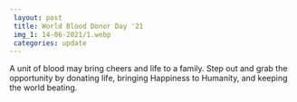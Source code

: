 ```yaml
---
 layout: post	
 title: World Blood Donor Day '21
 img_1: 14-06-2021/1.webp
 categories: update
---
```


A unit of blood may bring cheers and life to a family. Step out and grab the opportunity by donating life, bringing Happiness to Humanity, and keeping the world beating.